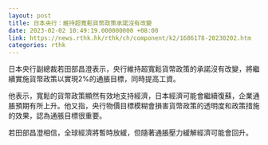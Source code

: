 ```yaml
---
layout: post
title: 日本央行：維持超寬鬆貨幣政策承諾沒有改變
date: 2023-02-02 10:49:19.000000000 +08:00
link: https://news.rthk.hk/rthk/ch/component/k2/1686178-20230202.htm
categories: rthk
---
```


日本央行副總裁若田部昌澄表示，央行維持超寬鬆貨幣政策的承諾沒有改變，將繼續實施貨幣政策以實現2%的通脹目標，同時提高工資。

他表示，寬鬆的貨幣政策顯然有效地支持經濟，日本經濟可能會繼續復蘇，企業通脹預期有所上升。他又指，央行物價目標模糊會損害貨幣政策的透明度和政策措施的效果，認為通脹目標很重要。

若田部昌澄相信，全球經濟將暫時放緩，但隨著通脹壓力緩解經濟可能會回升。
